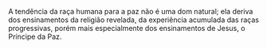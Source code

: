 ﻿A tendência da raça humana para a paz não é uma dom natural; ela deriva dos ensinamentos da religião revelada, da experiência acumulada das raças progressivas, porém mais especialmente dos ensinamentos de Jesus, o Príncipe da Paz.